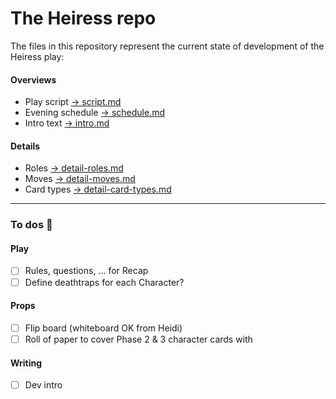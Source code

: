 # The Heiress repo

The files in this repository represent the current state of development of the Heiress play:

#### Overviews
- Play script [→ script.md](script.md)
- Evening schedule [→ schedule.md](schedule.md)
- Intro text [→ intro.md](intro.md)

#### Details
- Roles [→ detail-roles.md](detail-roles.md)
- Moves [→ detail-moves.md](detail-moves.md)
- Card types [→ detail-card-types.md](detail-card-types.md)

---

### To dos 🚧

#### Play
- [ ] Rules, questions, ... for Recap
- [ ] Define deathtraps for each Character?

#### Props
- [ ] Flip board (whiteboard OK from Heidi)
- [ ] Roll of paper to cover Phase 2 & 3 character cards with

#### Writing
- [ ] Dev intro
